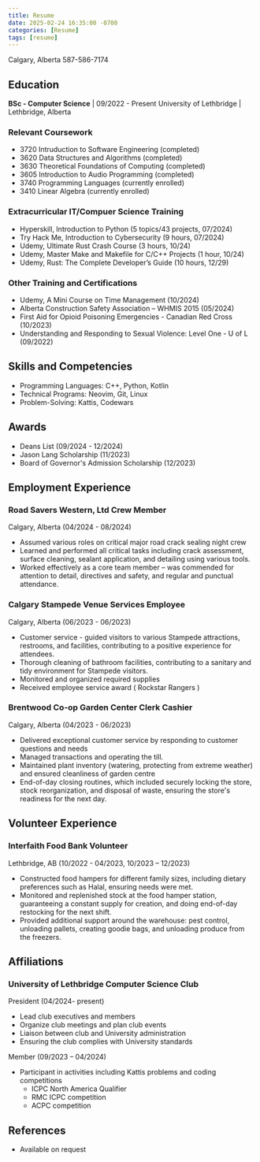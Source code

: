 ```yaml
---
title: Resume
date: 2025-02-24 16:35:00 -0700
categories: [Resume]
tags: [resume]
---
```


Calgary, Alberta
587-586-7174

## Education

**BSc - Computer Science** | 09/2022 - Present
University of Lethbridge | Lethbridge, Alberta

### Relevant Coursework

- 3720 Intruduction to Software Engineering (completed)
- 3620 Data Structures and Algorithms (completed)
- 3630 Theoretical Foundations of Computing (completed)
- 3605 Introduction to Audio Programming (completed)
- 3740 Programming Languages (currently enrolled)
- 3410 Linear Algebra (currently enrolled)

### Extracurricular IT/Compuer Science Training

- Hyperskill, Introduction to Python (5 topics/43 projects, 07/2024)
- Try Hack Me, Introduction to Cybersecurity (9 hours, 07/2024)
- Udemy, Ultimate Rust Crash Course (3 hours, 10/24)
- Udemy, Master Make and Makefile for C/C++ Projects (1 hour, 10/24)
- Udemy, Rust: The Complete Developer’s Guide (10 hours, 12/29)

### Other Training and Certifications

- Udemy, A Mini Course on Time Management (10/2024)
- Alberta Construction Safety Association – WHMIS 2015 (05/2024)
- First Aid for Opioid Poisoning Emergencies - Canadian Red Cross (10/2023)
- Understanding and Responding to Sexual Violence: Level One - U of L (09/2022)

## Skills and Competencies

- Programming Languages: C++, Python, Kotlin
- Technical Programs: Neovim, Git, Linux
- Problem-Solving: Kattis, Codewars

## Awards

- Deans List (09/2024 - 12/2024)
- Jason Lang Scholarship (11/2023)
- Board of Governor's Admission Scholarship (12/2023)

## Employment Experience

### Road Savers Western, Ltd Crew Member

Calgary, Alberta (04/2024 - 08/2024)

- Assumed various roles on critical major road crack sealing night crew
- Learned and performed all critical tasks including crack assessment, surface
cleaning, sealant application, and detailing using various tools.
- Worked effectively as a core team member – was commended for attention to detail,
directives and safety, and regular and punctual attendance.

### Calgary Stampede Venue Services Employee

Calgary, Alberta (06/2023 - 06/2023)

- Customer service - guided visitors to various Stampede attractions, restrooms,
and facilities, contributing to a positive experience for attendees.
- Thorough cleaning of bathroom facilities, contributing to a sanitary and tidy
environment for Stampede visitors.
- Monitored and organized required supplies
- Received employee service award ( Rockstar Rangers )

### Brentwood Co-op Garden Center Clerk Cashier

Calgary, Alberta (04/2023 - 06/2023)

- Delivered exceptional customer service by responding to customer questions and
needs
- Managed transactions and operating the till.
- Maintained plant inventory (watering, protecting from extreme weather) and
ensured
cleanliness of garden centre
- End-of-day closing routines, which included securely locking the store, stock
reorganization, and disposal of waste, ensuring the store's readiness for the
next day.

## Volunteer Experience

### Interfaith Food Bank Volunteer

Lethbridge, AB (10/2022 - 04/2023, 10/2023 – 12/2023)

- Constructed food hampers for different family sizes, including dietary
preferences such as Halal, ensuring needs were met.
- Monitored and replenished stock at the food hamper station, guaranteeing a constant
supply for creation, and doing end-of-day restocking for the next shift.
- Provided additional support around the warehouse: pest control, unloading pallets,
creating goodie bags, and unloading produce from the freezers.

## Affiliations

### University of Lethbridge Computer Science Club

President (04/2024- present)

- Lead club executives and members
- Organize club meetings and plan club events
- Liaison between club and University administration
- Ensuring the club complies with University standards

Member (09/2023 – 04/2024)

- Participant in activities including Kattis problems and coding competitions
  - ICPC North America Qualifier
  - RMC ICPC competition
  - ACPC competition

## References

- Available on request
